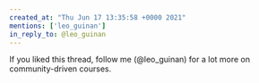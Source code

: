 ```yaml
---
created_at: "Thu Jun 17 13:35:58 +0000 2021"
mentions: ['leo_guinan']
in_reply_to: @leo_guinan
---
```


If you liked this thread, follow me (@leo_guinan) for a lot more on community-driven courses.